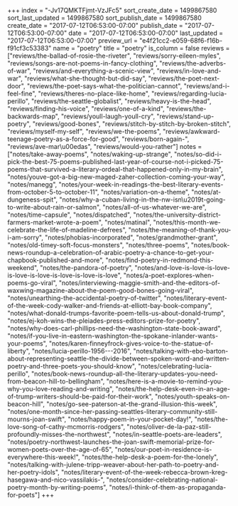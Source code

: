 +++
index = "-Jv17QMKTFjmt-VzJFc5"
sort_create_date = 1499867580
sort_last_updated = 1499867580
sort_publish_date = 1499867580
create_date = "2017-07-12T06:53:00-07:00"
publish_date = "2017-07-12T06:53:00-07:00"
date = "2017-07-12T06:53:00-07:00"
last_updated = "2017-07-12T06:53:00-07:00"
preview_url = "e4f21cc2-e059-68f6-f16b-f91cf3c53383"
name = "poetry"
title = "poetry"
is_column = false
reviews = ["reviews/the-ballad-of-rosie-the-riveter", "reviews/sorry-eileen-myles", "reviews/songs-are-not-poems-in-fancy-clothing", "reviews/the-adverbs-of-war", "reviews/and-everything-a-scenic-view", "reviews/in-love-and-war", "reviews/what-she-thought-but-did-say", "reviews/the-poet-next-door", "reviews/the-poet-says-what-the-politician-cannot", "reviews/and-i-feel-fine", "reviews/theres-no-place-like-home", "reviews/regarding-lucia-perillo", "reviews/the-seattle-globalist", "reviews/heavy-is-the-head", "reviews/finding-his-voice", "reviews/one-of-a-kind", "reviews/the-backwards-map", "reviews/youll-laugh-youll-cry", "reviews/stand-up-poetry", "reviews/good-bones", "reviews/stitch-by-stitch-by-broken-stitch", "reviews/myself-my-self", "reviews/we-the-poems", "reviews/awkward-teenage-poetry-as-a-force-for-good", "reviews/born-again-", "reviews/ave-mar\u00edas", "reviews/would-you-rather"]
notes = ["notes/take-away-poems", "notes/waking-up-strange", "notes/so-did-i-pick-the-best-75-poems-published-last-year-of-course-not-i-picked-75-poems-that-survived-a-literary-ordeal-that-happened-only-in-my-brain", "notes/youve-got-a-big-new-maged-zaher-collection-coming-your-way", "notes/manegg", "notes/your-week-in-readings-the-best-literary-events-from-october-5-to-october-11", "notes/variation-on-a-theme", "notes/at-dungeness-spit", "notes/why-a-cuban-living-in-the-nw-isn\u2019t-going-to-write-about-rain-or-salmon", "notes/all-of-us-whatever-we-are", "notes/time-capsule", "notes/dispatched", "notes/the-university-district-farmers-market-wrote-a-poem", "notes/matinal", "notes/this-month-we-celebrate-the-life-of-madeline-defrees", "notes/the-meaning-of-thank-you-i-am-sorry", "notes/phobias-incorporated", "notes/grandmother-grant", "notes/old-timey-soft-focus-monsters", "notes/three-poems", "notes/book-news-roundup-a-celebration-of-arabic-poetry-a-chance-to-get-your-chapbook-published-and-more", "notes/find-poetry-in-redmond-this-weekend", "notes/the-pandora-of-poetry", "notes/and-love-is-love-is-love-is-love-is-love-is-love-is-love-is-love", "notes/a-poet-explores-when-poems-go-viral", "notes/interviewing-maggie-smith-and-the-editors-of-waxwing-magazine-about-the-poem-good-bones-going-viral", "notes/unearthing-the-accidental-poetry-of-twitter", "notes/literary-event-of-the-week-cody-walker-and-friends-at-elliott-bay-book-company", "notes/what-donald-trumps-favorite-poem-tells-us-about-donald-trump", "notes/ej-koh-wins-the-pleiades-press-editors-prize-for-poetry", "notes/why-does-carl-phillips-need-the-washington-state-book-award", "notes/if-you-live-in-eastern-washington-the-spokane-inlander-wants-your-poems", "notes/karen-finneyfrock-gives-voice-to-the-statue-of-liberty", "notes/lucia-perillo-1956---2016", "notes/talking-with-ebo-barton-about-representing-seattle-the-divide-between-spoken-word-and-written-poetry-and-three-poets-you-should-know", "notes/celebrating-lucia-perillo", "notes/book-news-roundup-all-the-literary-updates-you-need-from-beacon-hill-to-bellingham", "notes/here-is-a-movie-to-remind-you-why-you-love-reading-and-writing", "notes/the-help-desk-even-in-an-age-of-trump-writers-should-be-paid-for-their-work", "notes/youth-speaks-on-beacon-hill", "notes/go-see-paterson-at-the-grand-illusion-this-week", "notes/one-month-since-her-passing-seattles-literary-community-still-mourns-joan-swift", "notes/happy-poem-in-your-pocket-day!", "notes/the-love-song-of-cathy-mcmorris-rodgers", "notes/oliver-de-la-paz-still-profoundly-misses-the-northwest", "notes/in-seattle-poets-are-leaders", "notes/poetry-northwest-launches-the-joan-swift-memorial-prize-for-women-poets-over-the-age-of-65", "notes/our-poet-in-residence-is-everywhere-this-week!", "notes/the-help-desk-a-poem-for-the-lonely", "notes/talking-with-julene-tripp-weaver-about-her-path-to-poetry-and-her-poetry-idols", "notes/literary-event-of-the-week-rebecca-brown-kreg-hasegawa-and-nico-vassilakis-", "notes/consider-celebrating-national-poetry-month-by-writing-poems", "notes/i-think-of-them-as-propaganda-for-poets"]
+++

